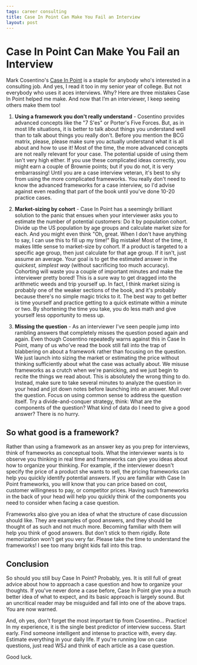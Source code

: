 ```yaml
--- 
tags: career consulting
title: Case In Point Can Make You Fail an Interview
layout: post
---
```


# Case In Point Can Make You Fail an Interview

Mark Cosentino's [Case In Point][cip] is a staple for anybody who's interested in a consulting job. And yes, I read it too in my senior year of college. But not everybody who uses it aces interviews. Why? Here are three mistakes Case In Point helped me make. And now that I’m an interviewer, I keep seeing others make them too!

[cip]: http://www.amazon.com/Case-Point-Complete-Interview-Preparation/dp/0971015864

1. __Using a framework you don't really understand__ - Cosentino provides advanced concepts like the "7 S'es" or Porter's Five Forces. But, as in most life situations, it is better to talk about things you understand well than to talk about things you really don't. Before you mention the BCG matrix, please, please make sure you actually understand what it is all about and how to use it! Most of the time, the more advanced concepts are not really relevant for your case. The potential upside of using them isn't very high either. If you use these complicated ideas correctly, you might earn a couple of Brownie points; but if you do not, it is very embarrassing! Until you are a case interview veteran, it's best to shy from using the more complicated frameworks. You really don't need to know the advanced frameworks for a case interview, so I'd advise against even reading that part of the book until you've done 10-20 practice cases. 

2. __Market-sizing by cohort__ - Case In Point has a seemingly brilliant solution to the panic that ensues when your interviewer asks you to estimate the number of potential customers: Do it by population cohort. Divide up the US population by age groups and calculate market size for each. And you might even think "Oh, great. When I don't have anything to say, I can use this to fill up my time!" Big mistake! Most of the time, it makes little sense to market-size by cohort. If a product is targeted to a specific age group, then just calculate for that age group. If it isn't, just assume an average. Your goal is to get the estimated answer in the *quickest, simplest way* (without sacrificing too much accuracy). Cohorting will waste you a couple of important minutes and make the interviewer pretty bored! This is a sure way to get dragged into the arithmetic weeds and trip yourself up. In fact, I think market sizing is probably one of the weaker sections of the book, and it's probably because there's no simple magic tricks to it. The best way to get better is time yourself and practice getting to a quick estimate within a minute or two. By shortening the time you take, you do less math and give yourself less opportunity to mess up. 

3. __Missing the question__ - As an interviewer I've seen people jump into rambling answers that completely misses the question posed again and again. Even though Cosentino repeatedly warns against this in Case In Point, many of us who've read the book still fall into the trap of blabbering on about a framework rather than focusing on the question. We just launch into sizing the market or estimating the price without thinking sufficiently about what the case was actually about. We misuse frameworks as a crutch when we're panicking, and we just begin to recite the things we read about. This is absolutely the wrong thing to do. Instead, make sure to take several minutes to analyze the question in your head and jot down notes before launching into an answer. Mull over the question. Focus on using common sense to address the question itself. Try a divide-and-conquer strategy, think: What are the components of the question? What kind of data do I need to give a good answer? There is no hurry. 

## So what good is a framework? 

Rather than using a framework as an answer key as you prep for interviews, think of frameworks as conceptual tools. What the interviewer wants is to observe you thinking in real time and frameworks can give you ideas about how to organize your thinking. For example, if the interviewer doesn't specify the price of a product she wants to sell, the pricing frameworks can help you quickly identify potential answers. If you are familiar with Case In Point frameworks, you will know that you can price based on cost, customer willingness to pay, or competitor prices. Having such frameworks in the back of your head will help you quickly think of the components you need to consider when facing a case question. 

Frameworks also give you an idea of what the structure of case discussion should like. They are examples of good answers, and they should be thought of as such and not much more. Becoming familiar with them will help you think of good answers. But don't stick to them rigidly. Rote memorization won't get you very far. Please take the time to understand the frameworks! I see too many bright kids fall into this trap. 

## Conclusion

So should you still buy Case In Point? Probably, yes. It is still full of great advice about how to approach a case question and how to organize your thoughts. If you've never done a case before, Case In Point give you a much better idea of what to expect, and its basic approach is largely sound. But an uncritical reader may be misguided and fall into one of the above traps. You are now warned. 

And, oh yes, don't forget the most important tip from Cosentino... Practice! In my experience, it is the single best predictor of interview success. Start early. Find someone intelligent and intense to practice with, every day. Estimate everything in your daily life. If you're running low on case questions, just read WSJ and think of each article as a case question. 

Good luck.
